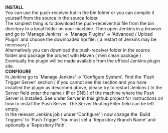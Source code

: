 <b>INSTALL</b><br/>
You can use the push-receiver.hpi in the bin folder or you can compile it yourself from the source in the source folder.
<br/>
The simplest thing is to download the push-receiver.hpi file from the bin directory to a local folder on your machine. 
Then open Jenkins in a browser and go to 'Manage Jenkins' -> 'Manage Plugins' -> 'Advanced / Upload Plugin' and choose the downloaded hpi file.
( a restart of Jenkins may be necessary )
<br/>
Alternatively you can download the push-receiver folder in the source folder and package the project with Maven ( mvn clean package )
<br/>
Eventually the plugin will be made available from the official Jenkins plugin site.
<br/>
<b>CONFIGURE</b><br/>
In Jenkins go to 'Manage Jenkins' -> 'Configure System'. Find the 'Push Trigger Server' section ( if you cannot see this section and you have installed the plugin as described above, please try to restart Jenkins )
In the Server field enter the name ( IP or DNS ) of the machine where the Push Server is installed. See under Server in this github project for instructions on how to install the Push Server.
The Server Routing Filter field can be left empty.
<br/>
In the relevant Jenkins job ( under 'Configure' ) now change the 'Build Triggers' to 'Push Trigger'
You must set a 'Repository Branch Name' and optionally a 'Repository Path'.



